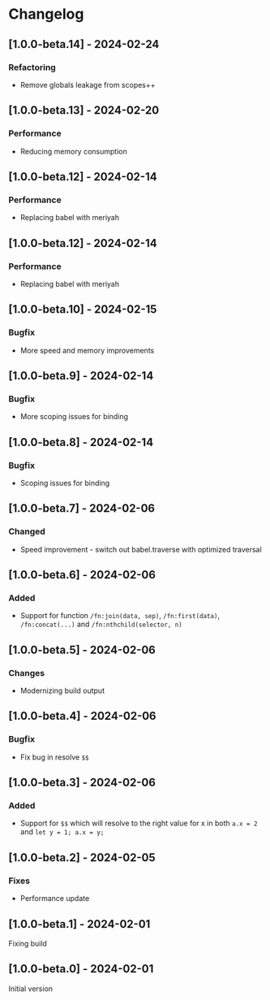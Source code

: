 # Changelog

## [1.0.0-beta.14] - 2024-02-24

### Refactoring

* Remove globals leakage from scopes++

## [1.0.0-beta.13] - 2024-02-20

### Performance

* Reducing memory consumption

## [1.0.0-beta.12] - 2024-02-14

### Performance

* Replacing babel with meriyah

## [1.0.0-beta.12] - 2024-02-14

### Performance

* Replacing babel with meriyah

## [1.0.0-beta.10] - 2024-02-15

### Bugfix

* More speed and memory improvements

## [1.0.0-beta.9] - 2024-02-14

### Bugfix

* More scoping issues for binding

## [1.0.0-beta.8] - 2024-02-14

### Bugfix

* Scoping issues for binding

## [1.0.0-beta.7] - 2024-02-06

### Changed

* Speed improvement - switch out babel.traverse with optimized traversal

## [1.0.0-beta.6] - 2024-02-06

### Added

* Support for function `/fn:join(data, sep)`, `/fn:first(data)`, `/fn:concat(...)` and `/fn:nthchild(selector, n)`

## [1.0.0-beta.5] - 2024-02-06

### Changes

* Modernizing build output

## [1.0.0-beta.4] - 2024-02-06

### Bugfix

* Fix bug in resolve `$$`

## [1.0.0-beta.3] - 2024-02-06

### Added

* Support for `$$` which will resolve to the right value for x in both `a.x = 2` and `let y = 1; a.x = y;`

## [1.0.0-beta.2] - 2024-02-05

### Fixes

* Performance update

## [1.0.0-beta.1] - 2024-02-01

Fixing build

## [1.0.0-beta.0] - 2024-02-01

Initial version